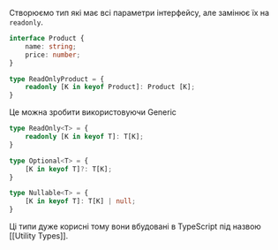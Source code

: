 Створюємо тип які має всі параметри інтерфейсу, але замінює їх на `readonly`.
```typeScript
interface Product {
	name: string;
	price: number;
}

type ReadOnlyProduct = {
	readonly [K in keyof Product]: Product [K];
}
```

Це можна зробити використовуючи Generic
```typeScript
type ReadOnly<T> = {
	readonly [K in keyof T]: T[K];
}

type Optional<T> = {
	[K in keyof T]?: T[K];
}

type Nullable<T> = {
	[K in keyof T]: T[K] | null;
}
```

Ці типи дуже корисні тому вони вбудовані в TypeScript під назвою [[Utility Types]]. 